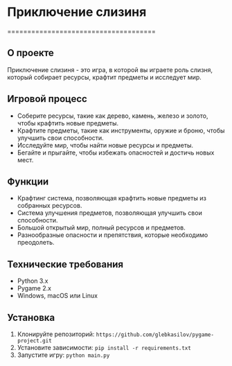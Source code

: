 # Приключение слизиня

=====================================

## О проекте

Приключение слизиня - это игра, в которой вы играете роль слизня, который собирает ресурсы, крафтит предметы и исследует мир.

## Игровой процесс

- Соберите ресурсы, такие как дерево, камень, железо и золото, чтобы крафтить новые предметы.
- Крафтите предметы, такие как инструменты, оружие и броню, чтобы улучшить свои способности.
- Исследуйте мир, чтобы найти новые ресурсы и предметы.
- Бегайте и прыгайте, чтобы избежать опасностей и достичь новых мест.

## Функции

- Крафтинг система, позволяющая крафтить новые предметы из собранных ресурсов.
- Система улучшения предметов, позволяющая улучшить свои способности.
- Большой открытый мир, полный ресурсов и предметов.
- Разнообразные опасности и препятствия, которые необходимо преодолеть.

## Технические требования

- Python 3.x
- Pygame 2.x
- Windows, macOS или Linux

## Установка

1. Клонируйте репозиторий: `https://github.com/glebkasilov/pygame-project.git`
2. Установите зависимости: `pip install -r requirements.txt`
3. Запустите игру: `python main.py`

